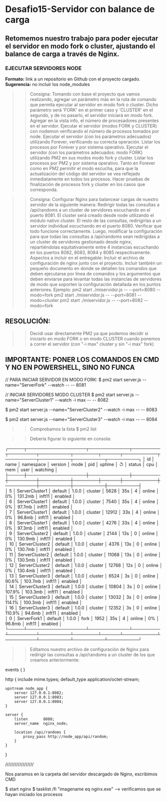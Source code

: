 # Desafio15-Servidor con balance de carga

## Retomemos nuestro trabajo para poder ejecutar el servidor en modo fork o cluster, ajustando el balance de carga a través de Nginx.

### EJECUTAR SERVIDORES NODE

**Formato:** link a un repositorio en Github con el proyecto cargado. 
**Sugerencia:** no incluir los node_modules

>> Consigna: 
Tomando con base el proyecto que vamos realizando, agregar un parámetro más en la ruta de comando que permita ejecutar al servidor en modo fork o cluster. Dicho parámetro será 'FORK' en el primer caso y 'CLUSTER' en el segundo, y de no pasarlo, el servidor iniciará en modo fork.
Agregar en la vista info, el número de procesadores presentes en el servidor.
Ejecutar el servidor (modos FORK y CLUSTER) con nodemon verificando el número de procesos tomados por node.
Ejecutar el servidor (con los parámetros adecuados) utilizando Forever, verificando su correcta operación. Listar los procesos por Forever y por sistema operativo.
Ejecutar el servidor (con los parámetros adecuados: modo FORK) utilizando PM2 en sus modos modo fork y cluster. Listar los procesos por PM2 y por sistema operativo.
Tanto en Forever como en PM2 permitir el modo escucha, para que la actualización del código del servidor se vea reflejado inmediatamente en todos los procesos.
Hacer pruebas de finalización de procesos fork y cluster en los casos que corresponda.

>> Consigna:
Configurar Nginx para balancear cargas de nuestro servidor de la siguiente manera:
Redirigir todas las consultas a /api/randoms a un cluster de servidores escuchando en el puerto 8081. El cluster será creado desde node utilizando el módulo nativo cluster.
El resto de las consultas, redirigirlas a un servidor individual escuchando en el puerto 8080.
Verificar que todo funcione correctamente.
Luego, modificar la configuración para que todas las consultas a /api/randoms sean redirigidas a un cluster de servidores gestionado desde nginx, repartiéndolas equitativamente entre 4 instancias escuchando en los puertos 8082, 8083, 8084 y 8085 respectivamente.
>> Aspectos a incluir en el entregable:
Incluir el archivo de configuración de nginx junto con el proyecto.
Incluir también un pequeño documento en donde se detallen los comandos que deben ejecutarse por línea de comandos y los argumentos que deben enviarse para levantar todas las instancias de servidores de modo que soporten la configuración detallada en los puntos anteriores.
Ejemplo:
pm2 start ./miservidor.js -- --port=8080 --modo=fork
pm2 start ./miservidor.js -- --port=8081 --modo=cluster
pm2 start ./miservidor.js -- --port=8082 --modo=fork


## RESOLUCIÓN:

>> Decidí usar directamente PM2 ya que podemos decidir si iniciarlo en modo FORK o en modo CLUSTER cuando ponemos a correr el servidor (con "-i max" cluster y sin "-i max" fork)

## IMPORTANTE: PONER LOS COMANDOS EN CMD Y NO EN POWERSHELL, SINO NO FUNCA

// PARA INICIAR SERVIDOR EN MODO FORK:
$ pm2 start server.js --name="ServerFork" --watch -- -- 8081


// INICIAR SERVIDORES MODO CLUSTER
$ pm2 start server.js --name="ServerCluster1" --watch -i max -- -- 8082

$ pm2 start server.js --name="ServerCluster2" --watch -i max -- -- 8083

$ pm2 start server.js --name="ServerCluster3" --watch -i max -- -- 8084

>> Comprobamos la lista
$ pm2 list

>> Debería figurar lo siguiente en consola:

┌─────┬───────────────────┬─────────────┬─────────┬─────────┬──────────┬────────┬──────┬───────────┬──────────┬──────────┬──────────┬──────────┐
│ id  │ name              │ namespace   │ version │ mode    │ pid      │ uptime │ ↺    │ status    │ cpu      │ mem      │ user     │ watching │     
├─────┼───────────────────┼─────────────┼─────────┼─────────┼──────────┼────────┼──────┼───────────┼──────────┼──────────┼──────────┼──────────┤     
│ 5   │ ServerCluster1    │ default     │ 1.0.0   │ cluster │ 5628     │ 35s    │ 4    │ online    │ 0%       │ 131.2mb  │ inft11   │ enabled  │     
│ 6   │ ServerCluster1    │ default     │ 1.0.0   │ cluster │ 7540     │ 35s    │ 4    │ online    │ 0%       │ 97.7mb   │ inft11   │ enabled  │     
│ 7   │ ServerCluster1    │ default     │ 1.0.0   │ cluster │ 12912    │ 33s    │ 4    │ online    │ 0%       │ 96.8mb   │ inft11   │ enabled  │     
│ 8   │ ServerCluster1    │ default     │ 1.0.0   │ cluster │ 4276     │ 33s    │ 4    │ online    │ 0%       │ 97.3mb   │ inft11   │ enabled  │     
│ 9   │ ServerCluster2    │ default     │ 1.0.0   │ cluster │ 2144     │ 13s    │ 0    │ online    │ 0%       │ 130.9mb  │ inft11   │ enabled  │     
│ 10  │ ServerCluster2    │ default     │ 1.0.0   │ cluster │ 4376     │ 13s    │ 0    │ online    │ 0%       │ 130.7mb  │ inft11   │ enabled  │     
│ 11  │ ServerCluster2    │ default     │ 1.0.0   │ cluster │ 11068    │ 13s    │ 0    │ online    │ 0%       │ 130.5mb  │ inft11   │ enabled  │     
│ 12  │ ServerCluster2    │ default     │ 1.0.0   │ cluster │ 12768    │ 12s    │ 0    │ online    │ 0%       │ 130.4mb  │ inft11   │ enabled  │     
│ 13  │ ServerCluster3    │ default     │ 1.0.0   │ cluster │ 6524     │ 3s     │ 0    │ online    │ 90.6%    │ 103.7mb  │ inft11   │ enabled  │     
│ 14  │ ServerCluster3    │ default     │ 1.0.0   │ cluster │ 10804    │ 3s     │ 0    │ online    │ 107.9%   │ 103.3mb  │ inft11   │ enabled  │     
│ 15  │ ServerCluster3    │ default     │ 1.0.0   │ cluster │ 13032    │ 3s     │ 0    │ online    │ 114.1%   │ 100.3mb  │ inft11   │ enabled  │     
│ 16  │ ServerCluster3    │ default     │ 1.0.0   │ cluster │ 12352    │ 3s     │ 0    │ online    │ 110.9%   │ 94.6mb   │ inft11   │ enabled  │     
│ 0   │ ServerFork1       │ default     │ 1.0.0   │ fork    │ 1952     │ 35s    │ 4    │ online    │ 0%       │ 96.8mb   │ inft11   │ enabled  │     
└─────┴───────────────────┴─────────────┴─────────┴─────────┴──────────┴────────┴──────┴───────────┴──────────┴──────────┴──────────┴──────────┘

>> Editamos nuestro archivo de configuración de Nginx para redirigir las consultas a /api/randoms a un cluster de los que creamos anteriormente:

events {
}

http {
    include       mime.types;
    default_type  application/octet-stream;

    upstream node_app {
        server 127.0.0.1:8082;
        server 127.0.0.1:8083;
        server 127.0.0.1:8084;
    }

    server {
        listen       8080;
        server_name  nginx_node;

        location /api/randoms {
            proxy_pass http://node_app/api/random;
        }
    }
}

//////////////////

Nos paramos en la carpeta del servidor descargado de Nginx, escribimos CMD

$ start nginx
$ tasklist /fi "imagename eq nginx.exe" --> verificamos que se hayan iniciado los procesos









